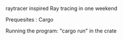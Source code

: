 raytracer inspired Ray tracing in one weekend

Prequesites : Cargo

Running the program: "cargo run" in the crate
